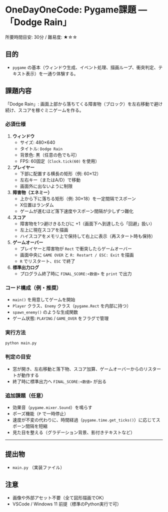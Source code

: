 # OneDayOneCode: Pygame課題 — 「Dodge Rain」
所要時間目安: 30分 / 難易度: ★☆☆

## 目的
- `pygame` の基本（ウィンドウ生成、イベント処理、描画ループ、衝突判定、テキスト表示）を一通り体験する。

## 課題内容
「Dodge Rain」: 画面上部から落ちてくる障害物（ブロック）を左右移動で避け続け、スコアを稼ぐミニゲームを作る。

### 必須仕様
1. **ウィンドウ**
   - サイズ: 480×640
   - タイトル: `Dodge Rain`
   - 背景色: 黒（任意の色でも可）
   - FPS: 60固定（`Clock.tick(60)` を使用）
2. **プレイヤー**
   - 下部に配置する横長の矩形（例: 60×12）
   - 左右キー（またはA/D）で移動
   - 画面外に出ないように制限
3. **障害物（エネミー）**
   - 上から下に落ちる矩形（例: 30×18）を一定間隔でスポーン
   - X位置はランダム
   - ゲームが進むほど落下速度やスポーン間隔が少しずつ難化
4. **スコア**
   - 障害物を1つ避けきるたびに +1（画面下へ到達したら「回避」扱い）
   - 左上に現在スコアを描画
   - ハイスコアをメモリ上で保持して右上に表示（再スタート時も保持）
5. **ゲームオーバー**  
   - プレイヤーと障害物が `Rect` で衝突したらゲームオーバー
   - 画面中央に `GAME OVER` と `R: Restart / ESC: Exit` を描画
   - `R` でリスタート、`ESC` で終了
6. **標準出力ログ**  
   - プログラム終了時に `FINAL_SCORE:<数値>` を `print` で出力

### コード構成（例・推奨）
- `main()` を用意してゲームを開始
- `Player` クラス、`Enemy` クラス（`pygame.Rect` を内部に持つ）
- `spawn_enemy()` のような生成関数
- ゲーム状態: `PLAYING` / `GAME_OVER` をフラグで管理

### 実行方法
```bash
python main.py
```

### 判定の目安
- 窓が開き、左右移動と落下物、スコア加算、ゲームオーバーからのリスタートが動作する
- 終了時に標準出力へ `FINAL_SCORE:<数値>` が出る

### 追加課題（任意）
- 効果音（`pygame.mixer.Sound`）を鳴らす
- ポーズ機能（`P` で一時停止）
- 速度が不変の代わりに、時間経過（`pygame.time.get_ticks()`）に応じてスポーン間隔を短縮
- 見た目を整える（グラデーション背景、影付きテキストなど）

---

## 提出物
- `main.py` （実装ファイル）

## 注意
- 画像や外部アセット不要（全て図形描画でOK）
- VSCode / Windows 11 前提（標準のPython実行で可）